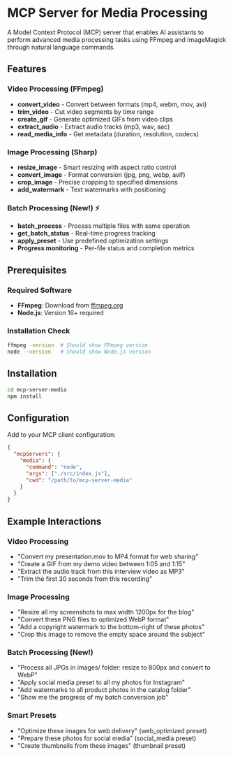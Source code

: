 # MCP Server for Media Processing

A Model Context Protocol (MCP) server that enables AI assistants to perform advanced media processing tasks using FFmpeg and ImageMagick through natural language commands.

## Features

### Video Processing (FFmpeg)
- **convert_video** - Convert between formats (mp4, webm, mov, avi)
- **trim_video** - Cut video segments by time range
- **create_gif** - Generate optimized GIFs from video clips
- **extract_audio** - Extract audio tracks (mp3, wav, aac)
- **read_media_info** - Get metadata (duration, resolution, codecs)

### Image Processing (Sharp)
- **resize_image** - Smart resizing with aspect ratio control
- **convert_image** - Format conversion (jpg, png, webp, avif)
- **crop_image** - Precise cropping to specified dimensions
- **add_watermark** - Text watermarks with positioning

### Batch Processing (New!) ⚡
- **batch_process** - Process multiple files with same operation
- **get_batch_status** - Real-time progress tracking
- **apply_preset** - Use predefined optimization settings
- **Progress monitoring** - Per-file status and completion metrics

## Prerequisites

### Required Software
- **FFmpeg**: Download from [ffmpeg.org](https://ffmpeg.org/download.html)
- **Node.js**: Version 16+ required

### Installation Check
```bash
ffmpeg -version  # Should show FFmpeg version
node --version   # Should show Node.js version
```

## Installation

```bash
cd mcp-server-media
npm install
```

## Configuration

Add to your MCP client configuration:
```json
{
  "mcpServers": {
    "media": {
      "command": "node",
      "args": ["./src/index.js"],
      "cwd": "/path/to/mcp-server-media"
    }
  }
}
```

## Example Interactions

### Video Processing
- "Convert my presentation.mov to MP4 format for web sharing"
- "Create a GIF from my demo video between 1:05 and 1:15"
- "Extract the audio track from this interview video as MP3"
- "Trim the first 30 seconds from this recording"

### Image Processing  
- "Resize all my screenshots to max width 1200px for the blog"
- "Convert these PNG files to optimized WebP format"
- "Add a copyright watermark to the bottom-right of these photos"
- "Crop this image to remove the empty space around the subject"

### Batch Processing (New!)
- "Process all JPGs in images/ folder: resize to 800px and convert to WebP"
- "Apply social media preset to all my photos for Instagram"
- "Add watermarks to all product photos in the catalog folder"
- "Show me the progress of my batch conversion job"

### Smart Presets
- "Optimize these images for web delivery" (web_optimized preset)
- "Prepare these photos for social media" (social_media preset)
- "Create thumbnails from these images" (thumbnail preset)